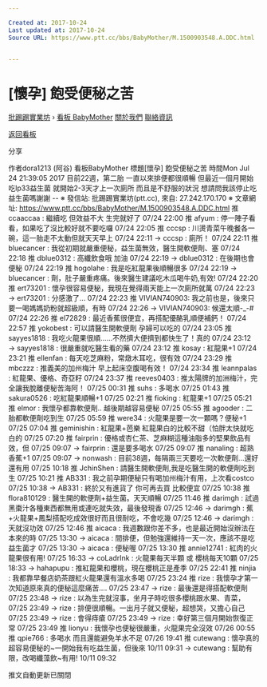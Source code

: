 ```yaml
---

Created at: 2017-10-24
Last updated at: 2017-10-24
Source URL: https://www.ptt.cc/bbs/BabyMother/M.1500903548.A.DDC.html


---
```


# [懷孕] 飽受便秘之苦


[批踢踢實業坊](https://www.ptt.cc/) › [看板 BabyMother](https://www.ptt.cc/bbs/BabyMother/index.html) [關於我們](https://www.ptt.cc/about.html) [聯絡資訊](https://www.ptt.cc/contact.html)

[返回看板](https://www.ptt.cc/bbs/BabyMother/index.html)

分享

作者dora1213 (阿谷)
看板BabyMother
標題\[懷孕\] 飽受便秘之苦
時間Mon Jul 24 21:39:05 2017
目前22週，第二胎 一直以來排便都很順暢 但最近一個月開始吃lp33益生菌 就開始2-3天才上一次廁所 而且是不舒服的狀況 想請問我該停止吃益生菌嗎謝謝 -- ※ 發信站: 批踢踢實業坊(ptt.cc), 來自: 27.242.170.170 ※ 文章網址: <https://www.ptt.cc/bbs/BabyMother/M.1500903548.A.DDC.html>
推 ccaaccaa : 繼續吃 但效益不大 生完就好了 07/24 22:00
推 afyum : 停一陣子看看，如果吃了沒比較好就不要吃囉 07/24 22:05
推 cccsp : 川燙青菜午晚餐各一碗，這一胎走不太動但就天天早上 07/24 22:11
→ cccsp : 廁所！ 07/24 22:11
推 bluecancer : 我從初期就嚴重便秘，益生菌無效，醫生開軟便劑、塞 07/24 22:18
推 dblue0312 : 高纖飲食哦 加油 07/24 22:19
→ dblue0312 : 在後期也會便秘 07/24 22:19
推 hogolahe : 我是吃紅龍果後順暢很多 07/24 22:19
→ bluecancer : 劑，肚子嚴重疼痛。後來醫生建議吃木瓜喝牛奶,有效! 07/24 22:20
推 ert73201 : 懷孕很容易便秘，我現在覺得兩天能上一次廁所就萬 07/24 22:23
→ ert73201 : 分感激了... 07/24 22:23
推 VIVIAN740903: 我之前也是，後來只要一喝媽媽奶粉就超級順，有時 07/24 22:26
→ VIVIAN740903: 候還太順-\_-# 07/24 22:26
推 el72829 : 最近香蕉很便宜，再搭配優酪乳順便補鈣！ 07/24 22:57
推 yokobest : 可以請醫生開軟便劑 孕婦可以吃的 07/24 23:05
推 sayyes1818 : 我吃火龍果很順……不然擠大便擠到都快生了！真的 07/24 23:12
→ sayyes1818 : 很嚴重就吃醫生看的藥 07/24 23:12
推 kosay : 紅龍果+1 07/24 23:21
推 ellenfan : 每天吃芝麻粉，常燉木耳吃，很有效 07/24 23:29
推 mbczzz : 推義美的加州梅汁 早上起床空腹喝有效！ 07/24 23:34
推 leannpalas : 紅龍果、優格、奇亞籽 07/24 23:37
推 reeves0403 : 推太陽牌的加洲梅汁，完全讓我脫離便秘苦海阿！ 07/25 00:31
推 suhs : 多喝水 07/25 01:43
推 sakura0526 : 吃紅龍果順暢+1 07/25 02:21
推 fioking : 紅龍果+1 07/25 05:21
推 elmor : 我懷孕都靠軟便劑.. 越後期越容易便秘 07/25 05:55
推 agooder : 二胎都軟便劑吃到生 07/25 05:59
推 were34 : 火龍果是要一次一顆嗎？便秘+1 07/25 07:04
推 geminishin : 紅龍果+芭樂 紅龍果白的比較不甜（怕胖太快就吃白的 07/25 07:20
推 fairprin : 優格或杏仁茶、芝麻糊這種油脂多的堅果飲品有效，但 07/25 09:07
→ fairprin : 還是要多喝水 07/25 09:07
推 nanaling : 超熟香蕉+1 07/25 09:07
→ nonwash : 目前38週，每隔兩三天要吃一次軟便劑...還好還有用 07/25 10:18
推 JchinShen : 請醫生開軟便劑,我是吃醫生開的軟便劑吃到生 07/25 10:21
推 AB331 : 我之前孕期便秘只有喝加州梅汁有用，上次看costco 07/25 10:38
→ AB331 : 終於又有進貨了 你可再去買 比較便宜 07/25 10:38
推 flora810129 : 醫生開的軟便劑+益生菌。天天順暢 07/25 11:46
推 darimgh : 試過黑棗汁各種東西都無用或連吃就失效，最後發現香 07/25 12:46
→ darimgh : 蕉+火龍果+鳳梨搭配吃成效很好而且很耐吃，不會吃幾 07/25 12:46
→ darimgh : 天就沒功效 07/25 12:46
推 aicaca : 我週數跟你差不多，也是最近開始沒辦法在本來的時 07/25 13:30
→ aicaca : 間排便，但勉強還維持一天一次，應該不是吃益生菌才 07/25 13:30
→ aicaca : 便秘喔 07/25 13:30
推 annie12741 : 紅肉的火龍果很有用! 07/25 16:33
→ coLadrInk : 火龍果每天半顆 或 櫻桃每天10顆 07/25 18:33
→ hahapupu : 推紅龍果和櫻桃，現在櫻桃正是產季 07/25 22:41
推 ninjia : 我都靠早餐店奶茶跟紅火龍果還有溫水多喝 07/25 23:24
推 rize : 我懷孕才第一次知道原來真的便秘這麼痛苦.... 07/25 23:47
→ rize : 最後還是得搭配軟便劑 07/25 23:48
→ rize : 以為生完就沒事，坐月子時吃很多櫻桃跟水果、青菜， 07/25 23:49
→ rize : 排便很順暢。一出月子就又便秘，超想哭，又擔心自己 07/25 23:49
→ rize : 會得痔瘡 07/25 23:49
→ rize : 幸好第三個月開始恢復正常 07/25 23:49
推 lionyu : 我懷孕也便秘很嚴重，火龍果完全沒效 07/26 00:55
推 qpie766 : 多喝水 而且還能避免羊水不足 07/26 19:41
推 cutewang : 懷孕真的超容易便秘的~一開始我有吃益生菌，但後來 10/11 09:31
→ cutewang : 幫助有限，改喝纖藻飲~有用! 10/11 09:32

推文自動更新已關閉

